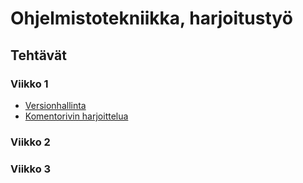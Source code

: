 # Ohjelmistotekniikka, harjoitustyö
## Tehtävät
### Viikko 1
- [Versionhallinta](https://github.com/helineva/ot-harjoitustyo/blob/master/laskarit/viikko1/gitlog.txt)
- [Komentorivin harjoittelua](https://github.com/helineva/ot-harjoitustyo/blob/master/laskarit/viikko1/komentorivi.txt)
### Viikko 2
### Viikko 3
